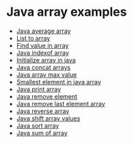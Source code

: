 Java array examples
=====================

* [Java average array](http://www.leveluplunch.com/java/examples/calculate-average-of-array/)
* [List to array](http://www.leveluplunch.com/java/examples/convert-collection-to-array/)
* [Find value in array](http://www.leveluplunch.com/java/examples/find-element-in-array/)
* [Java indexof array](http://www.leveluplunch.com/java/examples/find-element-index-in-array/)
* [Initialize array in java](http://www.leveluplunch.com/java/examples/initialize-array/)
* [Java concat arrays](http://www.leveluplunch.com/java/examples/join-two-arrays/)
* [Java array max value](http://www.leveluplunch.com/java/examples/maximum-value-in-array/)
* [Smallest element in java array](http://www.leveluplunch.com/java/examples/minimum-value-in-array/)
* [Java print array](http://www.leveluplunch.com/java/examples/print-array/)
* [Java remove element](http://www.leveluplunch.com/java/examples/remove-element-from-array/)
* [Java remove last element array](http://www.leveluplunch.com/java/examples/remove-last-element-from-array/)
* [Java reverse array](http://www.leveluplunch.com/java/examples/reverse-elements-in-array/)
* [Java shift array values](http://www.leveluplunch.com/java/examples/shift-elements-in-array/)
* [Java sort array](http://www.leveluplunch.com/java/examples/sort-array/)
* [Java sum of array](http://www.leveluplunch.com/java/examples/sum-values-in-array/)
